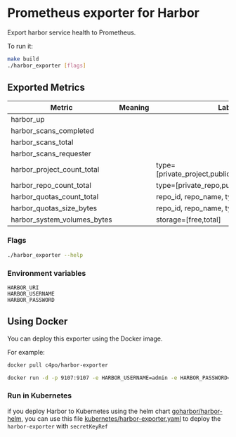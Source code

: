# Prometheus exporter for Harbor 

Export harbor service health to Prometheus.

To run it:

```bash
make build
./harbor_exporter [flags]
```


## Exported Metrics

| Metric | Meaning | Labels |
| ------ | ------- | ------ |
|harbor_up| | |
|harbor_scans_completed | | |
|harbor_scans_total | | |
|harbor_scans_requester | | |
|harbor_project_count_total| |type=[private_project,public_project,total_project]|
|harbor_repo_count_total| |type=[private_repo,public_repo,total_repo]|
|harbor_quotas_count_total| |repo_id, repo_name, type=[hard,used]|
|harbor_quotas_size_bytes| | repo_id, repo_name, type=[hard,used]|
|harbor_system_volumes_bytes| |storage=[free,total]|

### Flags

```bash
./harbor_exporter --help
```

### Environment variables

```
HARBOR_URI
HARBOR_USERNAME
HARBOR_PASSWORD
```

## Using Docker

You can deploy this exporter using the Docker image.

For example:

```bash
docker pull c4po/harbor-exporter

docker run -d -p 9107:9107 -e HARBOR_USERNAME=admin -e HARBOR_PASSWORD=password c4po/harbor-exporter --harbor.server=https://harbor.dev
```
### Run in Kubernetes

if you deploy Harbor to Kubernetes using the helm chart [goharbor/harbor-helm](https://github.com/goharbor/harbor-helm), you can use this file [kubernetes/harbor-exporter.yaml](kubernetes/harbor-exporter.yaml) to deploy the `harbor-exporter` with `secretKeyRef`
